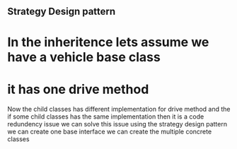 ## Strategy Design pattern 

# In the inheritence lets assume we have a vehicle base class 
# it has one drive method  
   Now the child classes has different implementation for drive method 
   and the if some child classes has the same implementation then it is 
   a code redundency issue we can solve this issue using the 
   strategy design pattern we can create one base interface 
   we can create the multiple concrete classes
